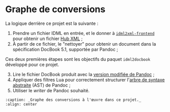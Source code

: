 # Graphe de conversions

La logique derrière ce projet est la suivante :

1. Prendre un fichier IDML en entrée, et le donner à [`idml2xml-frontend`](https://github.com/transpect/idml2xml-frontend) pour obtenir un fichier [Hub XML](https://github.com/le-tex/Hub) ;
2. À partir de ce fichier, le "nettoyer" pour obtenir un document dans la spécification DocBook 5.1, supportée par Pandoc ;

Ces deux premières étapes sont les objectifs du paquet `idml2docbook` développé pour ce projet.

3. Lire le fichier DocBook produit avec la [version modifiée de Pandoc](https://github.com/yanntrividic/pandoc/) ;
4. Appliquer des filtres Lua pour correctement structurer l'[arbre de syntaxe abstraite](https://fr.wikipedia.org/wiki/Arbre_de_la_syntaxe_abstraite) (AST) de Pandoc ;
5. Utiliser le _writer_ de Pandoc souhaité.

```{graphviz} ../graphs/conversions.dot
:caption: _Graphe des conversions à l'œuvre dans ce projet._
:align: center
```